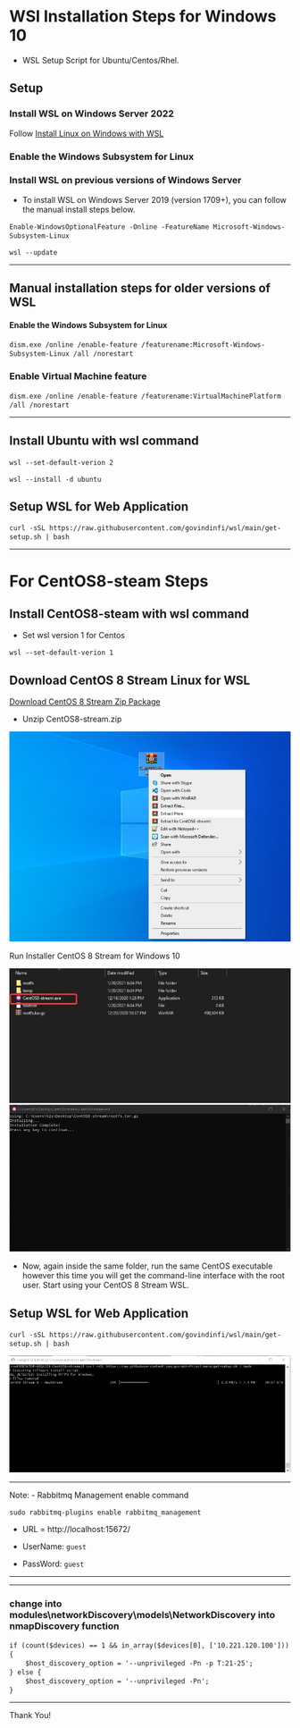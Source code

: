 # WSl Installation Steps for Windows 10 

- WSL Setup Script for Ubuntu/Centos/Rhel.

## Setup

### Install WSL on Windows Server 2022

Follow [Install Linux on Windows with WSL](https://docs.microsoft.com/en-us/windows/wsl/install)

### Enable the Windows Subsystem for Linux

### Install WSL on previous versions of Windows Server
- To install WSL on Windows Server 2019 (version 1709+), you can follow the manual install steps below.

```
Enable-WindowsOptionalFeature -Online -FeatureName Microsoft-Windows-Subsystem-Linux
```

```
wsl --update
```

----

## Manual installation steps for older versions of WSL

#### Enable the Windows Subsystem for Linux

```
dism.exe /online /enable-feature /featurename:Microsoft-Windows-Subsystem-Linux /all /norestart
```

### Enable Virtual Machine feature

```
dism.exe /online /enable-feature /featurename:VirtualMachinePlatform /all /norestart
```
----

## Install Ubuntu with wsl command 

```
wsl --set-default-verion 2
```
```
wsl --install -d ubuntu 
```

## Setup WSL for Web Application

```
curl -sSL https://raw.githubusercontent.com/govindinfi/wsl/main/get-setup.sh | bash
```


---- 



# For CentOS8-steam Steps

## Install CentOS8-steam with wsl command 

- Set wsl version 1 for Centos

```
wsl --set-default-verion 1
```

## Download CentOS 8 Stream Linux for WSL

<a id="raw-url" href="https://github.com/mishamosher/CentOS-WSL/releases/download/8-stream-20201019/CentOS8-stream.zip">Download CentOS 8 Stream Zip Package</a>

- Unzip CentOS8-stream.zip 

![unzip](https://raw.githubusercontent.com/govindinfi/wsl/main/4.jpg)

Run Installer CentOS 8 Stream for Windows 10

![run](https://raw.githubusercontent.com/govindinfi/wsl/main/2.jpg)
![done](https://raw.githubusercontent.com/govindinfi/wsl/main/1.jpg)

- Now, again inside the same folder, run the same CentOS executable however this time you will get the command-line interface with the root user. Start using your CentOS 8 Stream WSL.


## Setup WSL for Web Application

```
curl -sSL https://raw.githubusercontent.com/govindinfi/wsl/main/get-setup.sh | bash
```

![install](https://raw.githubusercontent.com/govindinfi/wsl/main/Screenshot%202022-08-17%20193738.png)


----

Note: - Rabbitmq Management enable command 

```
sudo rabbitmq-plugins enable rabbitmq_management
```

- URL = http://localhost:15672/

- UserName: `guest`

- PassWord: `guest`

----


----

### change into modules\networkDiscovery\models\NetworkDiscovery into nmapDiscovery function


```
if (count($devices) == 1 && in_array($devices[0], ['10.221.120.100'])) {
    $host_discovery_option = '--unprivileged -Pn -p T:21-25';
} else {
    $host_discovery_option = '--unprivileged -Pn';
}
```
----

Thank You!
